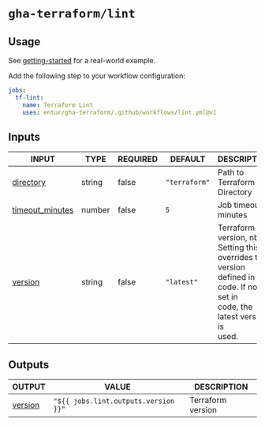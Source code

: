 # `gha-terraform/lint`

## Usage

See [getting-started](https://github.com/entur/getting-started/blob/main/.github/workflows/cd.yml) for a real-world example.

Add the following step to your workflow configuration:

```yml
jobs:
  tf-lint:
    name: Terraform Lint
    uses: entur/gha-terraform/.github/workflows/lint.yml@v1
```

## Inputs

<!-- AUTO-DOC-INPUT:START - Do not remove or modify this section -->

|                                     INPUT                                     |  TYPE  | REQUIRED |    DEFAULT    |                                                                 DESCRIPTION                                                                  |
|-------------------------------------------------------------------------------|--------|----------|---------------|----------------------------------------------------------------------------------------------------------------------------------------------|
|          <a name="input_directory"></a>[directory](#input_directory)          | string |  false   | `"terraform"` |                                                         Path to Terraform Directory                                                          |
| <a name="input_timeout_minutes"></a>[timeout_minutes](#input_timeout_minutes) | number |  false   |      `5`      |                                                            Job timeout in minutes                                                            |
|             <a name="input_version"></a>[version](#input_version)             | string |  false   |  `"latest"`   | Terraform version, nb: Setting this, <br>overrides the version defined in <br>code. If not set in <br>code, the latest version is <br>used.  |

<!-- AUTO-DOC-INPUT:END -->

## Outputs

<!-- AUTO-DOC-OUTPUT:START - Do not remove or modify this section -->

|                         OUTPUT                          |                VALUE                 |    DESCRIPTION    |
|---------------------------------------------------------|--------------------------------------|-------------------|
| <a name="output_version"></a>[version](#output_version) | `"${{ jobs.lint.outputs.version }}"` | Terraform version |

<!-- AUTO-DOC-OUTPUT:END -->
